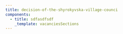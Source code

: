 ```yaml
---
title: decision-of-the-shyrokyvska-village-counci
components:
  - title: sdfasdfsdf
    _template: vacanciesSections
---
```


